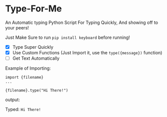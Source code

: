 # Type-For-Me
An Automatic typing Python Script For Typing Quickly, And showing off to your peers!


Just Make Sure to run `pip install keyboard` before running!

- [x] Type Super Quickly
- [x] Use Custom Functions (Just Import it, use the `type({message})` function)
- [ ] Get Text Automatically

Example of Importing:

```
import {filename}
...

{filename}.type("Hi There!")
```

output:

Typed: `Hi There!`
